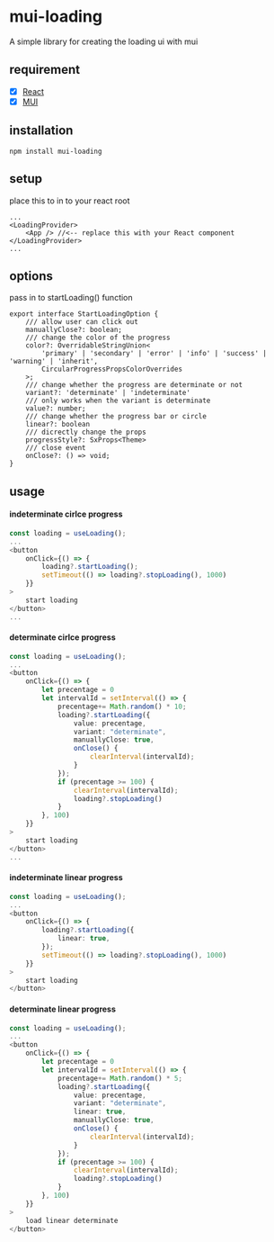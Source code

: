 # mui-loading
A simple library for creating the loading ui with mui

## requirement
- [x] [React](https://github.com/facebook/react)
- [x] [MUI](https://mui.com)

## installation
``npm install mui-loading``

## setup
place this to in to your react root
```
...
<LoadingProvider>
    <App /> //<-- replace this with your React component
</LoadingProvider>
...
```

## options 
pass in to startLoading() function
```
export interface StartLoadingOption {
    /// allow user can click out
    manuallyClose?: boolean;
    /// change the color of the progress
    color?: OverridableStringUnion<
        'primary' | 'secondary' | 'error' | 'info' | 'success' | 'warning' | 'inherit',
        CircularProgressPropsColorOverrides
    >;
    /// change whether the progress are determinate or not
    variant?: 'determinate' | 'indeterminate'
    /// only works when the variant is determinate
    value?: number;
    /// change whether the progress bar or circle
    linear?: boolean
    /// dicrectly change the props
    progressStyle?: SxProps<Theme>
    /// close event
    onClose?: () => void;
}
```

## usage
#### indeterminate cirlce progress
```typescript
const loading = useLoading();
...
<button
    onClick={() => {
        loading?.startLoading();
        setTimeout(() => loading?.stopLoading(), 1000)
    }}
>
    start loading
</button>
...
```
#### determinate cirlce progress
```typescript
const loading = useLoading();
...
<button
    onClick={() => {
        let precentage = 0
        let intervalId = setInterval(() => {
            precentage+= Math.random() * 10;
            loading?.startLoading({
                value: precentage,
                variant: "determinate",
                manuallyClose: true,
                onClose() {
                    clearInterval(intervalId);
                }
            });
            if (precentage >= 100) {
                clearInterval(intervalId);
                loading?.stopLoading()
            }
        }, 100)
    }}
>
    start loading
</button>
...
```
#### indeterminate linear progress
```typescript
const loading = useLoading();
...
<button
    onClick={() => {
        loading?.startLoading({
            linear: true,
        });
        setTimeout(() => loading?.stopLoading(), 1000)
    }}
>
    start loading
</button>
```
#### determinate linear progress
```typescript
const loading = useLoading();
...
<button
    onClick={() => {
        let precentage = 0
        let intervalId = setInterval(() => {
            precentage+= Math.random() * 5;
            loading?.startLoading({
                value: precentage,
                variant: "determinate",
                linear: true,
                manuallyClose: true,
                onClose() {
                    clearInterval(intervalId);
                }
            });
            if (precentage >= 100) {
                clearInterval(intervalId);
                loading?.stopLoading()
            }
        }, 100)
    }}
>
    load linear determinate
</button>
```